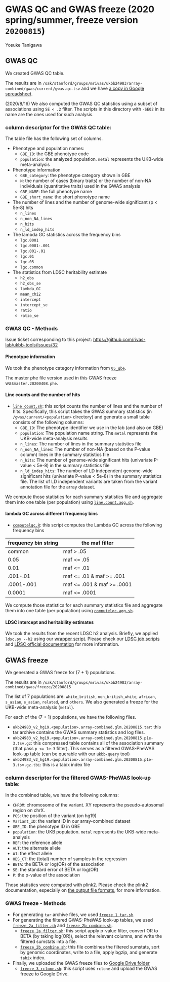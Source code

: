 # GWAS QC and GWAS freeze (2020 spring/summer, freeze version `20200815`)

Yosuke Tanigawa

## GWAS QC

We created GWAS QC table.

The results are in `/oak/stanford/groups/mrivas/ukbb24983/array-combined/gwas/current/gwas.qc.tsv` and we have [a copy in Google spreadsheet](https://docs.google.com/spreadsheets/d/12cQ9NQcj5jRWY4VZtxMU9E01drUc_grUuNbV_UGiD8o/edit?usp=sharing).

(2020/8/16) We also computed the GWAS QC statistics using a subset of associations using `SE < .2` filter.
The scripts in this directory with `-SE02` in its name are the ones used for such analysis.

### column descriptor for the GWAS QC table:

The table file has the following set of columns.

- Phenotype and population names:
  - `GBE_ID`: the GBE phenotype code
  - `population`: the analyzed population. `metal` represents the UKB-wide meta-analysis
- Phenotype information
  - `GBE_category`: the phenotype category shown in GBE
  - `N`: the number of cases (binary traits) or the number of non-NA individuals (quantitative traits) used in the GWAS analysis
  - `GBE_NAME`: the full phenotype name
  - `GBE_short_name`: the short phenotype name
- The number of lines and the number of genome-wide significant (p < 5e-8) hits
  - `n_lines`
  - `n_non_NA_lines`
  - `n_hits`
  - `n_ld_indep_hits`
- The lambda GC statistics across the frequency bins
  - `lgc.0001`
  - `lgc.0001-.001`
  - `lgc.001-.01`
  - `lgc.01`
  - `lgc.05`
  - `lgc.common`
- The statistics from LDSC heritability estimate
  - `h2_obs`
  - `h2_obs_se`
  - `lambda_GC`
  - `mean_chi2`
  - `intercept`
  - `intercept_se`
  - `ratio`
  - `ratio_se`

### GWAS QC - Methods

Issue ticket corresponding to this project: https://github.com/rivas-lab/ukbb-tools/issues/32

#### Phenotype information

We took the phenotype category information from [`05_gbe`](/05_gbe/extras/20200812_GBE_category).

The master phe file version used in this GWAS freeze was`master.20200408.phe`.

#### Line counts and the number of hits

- [`line.count.sh`](line.count.sh): this script counts the number of lines and the number of hits. Specifically, this script takes the GWAS summary statistics (in `/gwas/current/<population>` directory) and generate a small table consists of the following columns:
  - `GBE_ID`: The phenotype identifier we use in the lab (and also on GBE)
  - `population`: The population name string. The `metal` represents the UKB-wide meta-analysis results
  - `n_lines`: The number of lines in the summary statistics file
  - `n_non_NA_lines`: The number of non-NA (based on the P-value column) lines in the summary statistics file
  - `n_hits`: The number of genome-wide significant hits (univariate P-value < 5e-8) in the summary statistics file
  - `n_ld_indep_hits`: The number of LD independent genome-wide significant hits (univariate P-value < 5e-8) in the summary statistics file. The list of LD independent variants are taken from the variant annotation file for the array dataset.

We compute those statistics for each summary statistics file and aggregate them into one table (per population) using [`line.count.agg.sh`](line.count.agg.sh).

#### lambda GC across different frequency bins 

- [`computelqc.R`](computelqc.R): this script computes the Lambda GC across the following frequency bins

| frequency bin string | the maf filter             |
|----------------------|----------------------------|
| common               | maf > .05                  |
| 0.05                 | maf <= .05                 |
| 0.01                 | maf <= .01                 |
| .001-.01             | maf <= .01 & maf >= .001   |
| .0001-.001           | maf <= .001 & maf >= .0001 |
| 0.0001               | maf <= .0001               |

We compute those statistics for each summary statistics file and aggregate them into one table (per population) using [`computelqc.agg.sh`](computelqc.agg.sh).

#### LDSC intercept and heritability estimates

We took the results from the recent LDSC h2 analysis. Briefly, we applied `ldsc.py --h2` using our [wrapper script](07_LDSC/helpers/ldsc_h2.sh). Please check our [LDSC job scripts](/07_LDSC/jobs/202007_LDSC) and [LDSC official documentation](https://github.com/bulik/ldsc) for more information.

## GWAS freeze

We generated a GWAS freeze for (7 + 1) populations.

The results are in `/oak/stanford/groups/mrivas/ukbb24983/array-combined/gwas/freeze/20200815`

The list of 7 populations are: `white_british`, `non_british_white`, `african`, `s_asian`, `e_asian`, `related`, and `others`. We also generated a freeze for the UKB-wide meta-analysis (`metal`).

For each of the (7 + 1) populations, we have the following files.

- `ukb24983_v2_hg19.<population>.array-combined.glm.20200815.tar`: this tar archive contains the GWAS summary statistics and log files.
- `ukb24983_v2_hg19.<population>.array-combined.glm.20200815.p1e-3.tsv.gz`: this compressed table contains all of the association summary (that pass `p <= 1e-3` filter). This serves as a filtered GWAS-PheWAS look-up table (can be querable with our [`ukbb-query`](https://github.com/rivas-lab/ukbb-query) tool)
- `ukb24983_v2_hg19.<population>.array-combined.glm.20200815.p1e-3.tsv.gz.tbi`: this is a tabix index file

### column descriptor for the filtered GWAS-PheWAS look-up table:

In the combined table, we have the following columns:

- `CHROM`: chromosome of the variant. XY represents the pseudo-autosomal region on chrX.
- `POS`: the position of the variant (on hg19)
- `Variant_ID`: the variant ID in our array-combined dataset
- `GBE_ID`: the phenotype ID in GBE
- `population`: the UKB population. `metal` represents the UKB-wide meta-analysis
- `REF`: the reference allele
- `ALT`: the alternate allele
- `A1`: the effect allele
- `OBS_CT`: the (total) number of samples in the regression
- `BETA`: the BETA or log(OR) of the association
- `SE`: the standard error of BETA or log(OR)
- `P`: the p-value of the association

Those statistics were computed with plink2. Please check the plink2 documentation, especially on [the output file formats](https://www.cog-genomics.org/plink/2.0/formats#glm_logistic), for more information.

### GWAS freeze - Methods

- For generating `tar` archive files, we used [`freeze_1_tar.sh`](freeze_1_tar.sh).
- For generating the filtered GWAS-PheWAS look-up tables, we used [`freeze_2a_filter.sh`](freeze_2a_filter.sh) and [`freeze_2b_combine.sh`](freeze_2b_combine.sh).
  - [`freeze_2a_filter.sh`](freeze_2a_filter.sh): this script apply p-value filter, convert OR to BETA (by taking log(OR)), select the relevant columns, and write the filtered sumstats into a file.
  - [`freeze_2b_combine.sh`](freeze_2b_combine.sh): this file combines the filtered sumstats, sort by genomic coordinates, write to a file, apply bgzip, and generate `tabix` index.
- Finally, we uploaded the GWAS freeze files to [Google Drive folder](https://drive.google.com/drive/folders/1JIO9d447iEcDFmWZmVHvFZuGIOX1Xg2R)
  - [`freeze_3_rclone.sh`](freeze_3_rclone.sh): this script uses `rclone` and upload the GWAS freeze to Google Drive.

